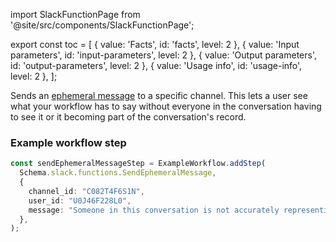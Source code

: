 import SlackFunctionPage from '@site/src/components/SlackFunctionPage';

export const toc = [
{ value: 'Facts', id: 'facts', level: 2 },
{ value: 'Input parameters', id: 'input-parameters', level: 2 },
{ value: 'Output parameters', id: 'output-parameters', level: 2 },
{ value: 'Usage info', id: 'usage-info', level: 2 },
];

<SlackFunctionPage jsonFile="send_ephemeral_message" >

Sends an [ephemeral message](https://api.slack.comhttps://api.slack.com/surfaces/messages#ephemeral) to a specific channel. This lets a user see what your workflow has to say without everyone in the conversation having to see it or it becoming part of the conversation's record.

### Example workflow step

```ts
const sendEphemeralMessageStep = ExampleWorkflow.addStep(
  Schema.slack.functions.SendEphemeralMessage,
  {
    channel_id: "C082T4F6S1N",
    user_id: "U0J46F228L0",
    message: "Someone in this conversation is not accurately representing reality. Converse further with care.",
  },
);
```

</SlackFunctionPage>
